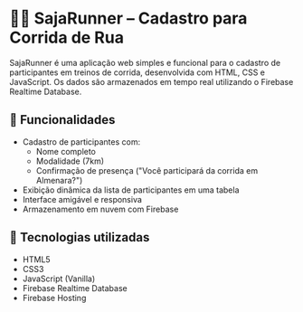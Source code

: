 # 🏃‍♂️ SajaRunner – Cadastro para Corrida de Rua

SajaRunner é uma aplicação web simples e funcional para o cadastro de participantes em treinos de corrida, desenvolvida com HTML, CSS e JavaScript. Os dados são armazenados em tempo real utilizando o Firebase Realtime Database.

## 🚀 Funcionalidades

- Cadastro de participantes com:
  - Nome completo
  - Modalidade (7km)
  - Confirmação de presença ("Você participará da corrida em Almenara?")
- Exibição dinâmica da lista de participantes em uma tabela
- Interface amigável e responsiva
- Armazenamento em nuvem com Firebase

## 🧰 Tecnologias utilizadas

- HTML5
- CSS3
- JavaScript (Vanilla)
- Firebase Realtime Database
- Firebase Hosting

